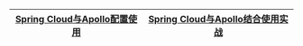 

[Spring Cloud与Apollo配置使用](https://weread.qq.com/web/reader/71d32370716443e271df020kfbd32c4024cfbd7939d6371)|[Spring Cloud与Apollo结合使用实战](https://weread.qq.com/web/reader/71d32370716443e271df020k28d32de024d28dd2c795c7f)|
---|---|
